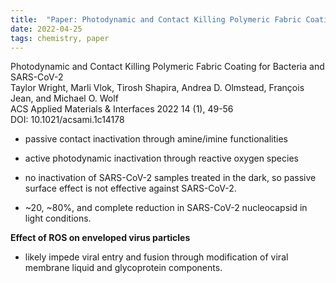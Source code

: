 ```yaml
---
title:  "Paper: Photodynamic and Contact Killing Polymeric Fabric Coating for Bacteria and SARS-CoV‑2"
date: 2022-04-25
tags: chemistry, paper  
---
```


Photodynamic and Contact Killing Polymeric Fabric Coating for Bacteria and SARS-CoV-2     
Taylor Wright, Marli Vlok, Tirosh Shapira, Andrea D. Olmstead, François Jean, and Michael O. Wolf   
ACS Applied Materials & Interfaces 2022 14 (1), 49-56     
DOI: 10.1021/acsami.1c14178

- passive contact inactivation through amine/imine functionalities
- active photodynamic inactivation through reactive oxygen species

- no inactivation of SARS-CoV-2 samples treated in the dark, so passive surface effect is not effective against SARS-CoV-2.
- ~20, ~80%, and complete reduction in SARS-CoV-2 nucleocapsid in light conditions.

**Effect of ROS on enveloped virus particles**
- likely impede viral entry and fusion through modification of viral membrane liquid and glycoprotein components.


